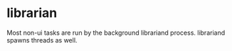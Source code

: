 # librarian

Most non-ui tasks are run by the background librariand process. librariand
spawns threads as well.
